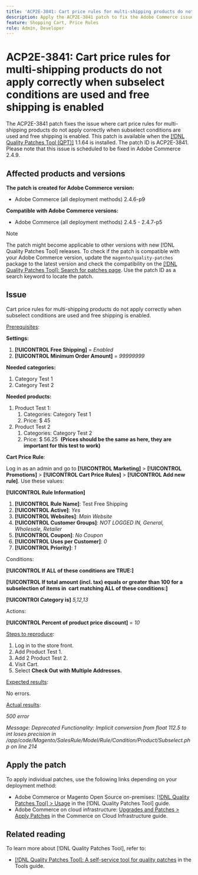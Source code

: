 ```yaml
---
title: 'ACP2E-3841: Cart price rules for multi-shipping products do not apply correctly when subselect conditions are used and free shipping is enabled'
description: Apply the ACP2E-3841 patch to fix the Adobe Commerce issue where cart price rules for multi-shipping products do not apply correctly when subselect conditions are used and free shipping is enabled.
feature: Shopping Cart, Price Rules
role: Admin, Developer
---
```


# ACP2E-3841: Cart price rules for multi-shipping products do not apply correctly when subselect conditions are used and free shipping is enabled

The ACP2E-3841 patch fixes the issue where cart price rules for multi-shipping products do not apply correctly when subselect conditions are used and free shipping is enabled. This patch is available when the [[!DNL Quality Patches Tool (QPT)]](/help/tools/quality-patches-tool/quality-patches-tool-to-self-serve-quality-patches.md) 1.1.64 is installed. The patch ID is ACP2E-3841. Please note that this issue is scheduled to be fixed in Adobe Commerce 2.4.9.

## Affected products and versions

**The patch is created for Adobe Commerce version:**

* Adobe Commerce (all deployment methods) 2.4.6-p9

**Compatible with Adobe Commerce versions:**

* Adobe Commerce (all deployment methods) 2.4.5 - 2.4.7-p5

>[!NOTE]
>
>The patch might become applicable to other versions with new [!DNL Quality Patches Tool] releases. To check if the patch is compatible with your Adobe Commerce version, update the `magento/quality-patches` package to the latest version and check the compatibility on the [[!DNL Quality Patches Tool]: Search for patches page](https://experienceleague.adobe.com/tools/commerce-quality-patches/index.html). Use the patch ID as a search keyword to locate the patch.

## Issue

Cart price rules for multi-shipping products do not apply correctly when subselect conditions are used and free shipping is enabled.

<u>Prerequisites</u>:

**Settings:**
1. **[!UICONTROL Free Shipping]** = *Enabled*
1. **[!UICONTROL Minimum Order Amount]** = *99999999*

**Needed categories:**
1. Category Test 1
1. Category Test 2

**Needed products:**
1. Product Test 1:
    1. Categories: Category Test 1
    1. Price: $ 45
1. Product Test 2
    1. Categories: Category Test 2
    1. Price: $ 56.25 
    **(Prices should be the same as here, they are important for this test to work)**

**Cart Price Rule**:

Log in as an admin and go to **[!UICONTROL Marketing]** >  **[!UICONTROL Promotions]** > **[!UICONTROL Cart Price Rules]** > **[!UICONTROL Add new rule]**. Use these values:

**[!UICONTROL Rule Information]**
1. **[!UICONTROL  Rule Name]**: Test Free Shipping
1. **[!UICONTROL Active]**: *Yes*
1. **[!UICONTROL Websites]**: *Main Website*
1. **[!UICONTROL Customer Groups]**: *NOT LOGGED IN, General, Wholesale, Retailer*
1. **[!UICONTROL Coupon]**: *No Coupon*
1. **[!UICONTROL Uses per Customer]**: *0*
1. **[!UICONTROL Priority]**: *1*

Conditions:

**[!UICONTROL If ALL of these conditions are TRUE:]**


**[!UICONTROL If total amount (incl. tax) equals or greater than 100 for a subselection of items in  cart matching ALL of these conditions:]**


**[!UICONTROl Category is]** *5,12,13*

Actions:

**[!UICONTROL Percent of product price discount]** = *10*

<u>Steps to reproduce</u>:

1. Log in to the store front.
2. Add Product Test 1.
3. Add 2 Product Test 2.
4. Visit Cart.
5. Select **Check Out with Multiple Addresses.**

<u>Expected results</u>:

No errors.

<u>Actual results</u>:

*500 error*

*Message: Deprecated Functionality: Implicit conversion from float 112.5 to int loses precision in /app/code/Magento/SalesRule/Model/Rule/Condition/Product/Subselect.php on line 214*

## Apply the patch

To apply individual patches, use the following links depending on your deployment method:

* Adobe Commerce or Magento Open Source on-premises: [[!DNL Quality Patches Tool] > Usage](/help/tools/quality-patches-tool/usage.md) in the [!DNL Quality Patches Tool] guide.
* Adobe Commerce on cloud infrastructure: [Upgrades and Patches > Apply Patches](https://experienceleague.adobe.com/docs/commerce-cloud-service/user-guide/develop/upgrade/apply-patches.html) in the Commerce on Cloud Infrastructure guide.

## Related reading

To learn more about [!DNL Quality Patches Tool], refer to:

* [[!DNL Quality Patches Tool]: A self-service tool for quality patches](/help/tools/quality-patches-tool/quality-patches-tool-to-self-serve-quality-patches.md) in the Tools guide.
